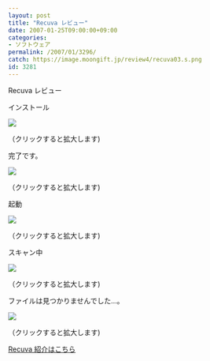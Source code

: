 ```yaml
---
layout: post
title: "Recuva レビュー"
date: 2007-01-25T09:00:00+09:00
categories:
- ソフトウェア
permalink: /2007/01/3296/
catch: https://image.moongift.jp/review4/recuva03.s.png
id: 3281
---
```

Recuva レビュー  
<!--more-->

インストール

  

[![](https://image.moongift.jp/review4/recuva01.s.png)](https://image.moongift.jp/review4/recuva01.png)  
  
（クリックすると拡大します)

  

完了です。

  

[![](https://image.moongift.jp/review4/recuva02.s.png)](https://image.moongift.jp/review4/recuva02.png)  
  
（クリックすると拡大します)

  

起動

  

[![](https://image.moongift.jp/review4/recuva03.s.png)](https://image.moongift.jp/review4/recuva03.png)  
  
（クリックすると拡大します)

  

スキャン中

  

[![](https://image.moongift.jp/review4/recuva04.s.png)](https://image.moongift.jp/review4/recuva04.png)  
  
（クリックすると拡大します)

  

ファイルは見つかりませんでした…。

  

[![](https://image.moongift.jp/review4/recuva05.s.png)](https://image.moongift.jp/review4/recuva05.png)  
  
（クリックすると拡大します)

  

[Recuva 紹介はこちら](http://fw.moongift.jp/intro/i-3290.html)

